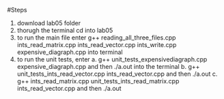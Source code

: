 #Steps
1. download lab05 folder
2. thorugh the terminal cd into lab05
3. to run the main file enter g++ reading_all_three_files.cpp ints_read_matrix.cpp ints_read_vector.cpp ints_write.cpp expensive_diagraph.cpp into terminal
4. to run the unit tests, enter 
            a. g++ unit_tests_expensivediagraph.cpp expensive_diagraph.cpp  and then ./a.out into the terminal
            b. g++ unit_tests_ints_read_vector.cpp ints_read_vector.cpp and then ./a.out
            c. g++ ints_read_matrix.cpp unit_tests_ints_read_matrix.cpp ints_read_vector.cpp and then ./a.out